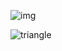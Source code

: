![img](https://assets.imaginablefutures.com/media/images/ALX_Logo.max-200x150.png)

![triangle](https://media3.giphy.com/media/LUl2tRY5oVlBu/200w.webp?cid=ecf05e47sw26yw4csp97zan9uasnqykyll106pbj2rcz5llj&ep=v1_gifs_search&rid=200w.webp&ct=g)